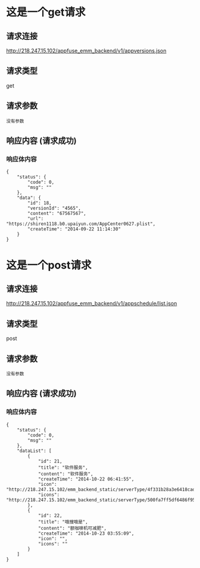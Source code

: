 # 这是一个get请求

## 请求连接 

http://218.247.15.102/appfuse_emm_backend/v1/appversions.json

## 请求类型 

get

## 请求参数

```
没有参数
```

## 响应内容 (请求成功)

### 响应体内容

```
{
    "status": {
        "code": 0,
        "msg": ""
    },
    "data": {
        "id": 18,
        "versionId": "4565",
        "content": "67567567",
        "url": "https://shiren1118.b0.upaiyun.com/AppCenter0627.plist",
        "createTime": "2014-09-22 11:14:30"
    }
}
```

# 这是一个post请求

## 请求连接 

http://218.247.15.102/appfuse_emm_backend/v1/appschedule/list.json

## 请求类型 

post

## 请求参数

```
没有参数
```

## 响应内容 (请求成功)

### 响应体内容

```
{
    "status": {
        "code": 0,
        "msg": ""
    },
    "dataList": [
        {
            "id": 21,
            "title": "软件服务",
            "content": "软件服务",
            "createTime": "2014-10-22 06:41:55",
            "icon": "http://218.247.15.102/emm_backend_static/serverType/4f331b28a3e6418cad0945eb92e97259.png",
            "icons": "http://218.247.15.102/emm_backend_static/serverType/500fa7ff5df6486f957cb40eb44a1408.png"
        },
        {
            "id": 22,
            "title": "哦搜哦是",
            "content": "额咖啡机可减肥",
            "createTime": "2014-10-23 03:55:09",
            "icon": "",
            "icons": ""
        }
    ]
}
```

